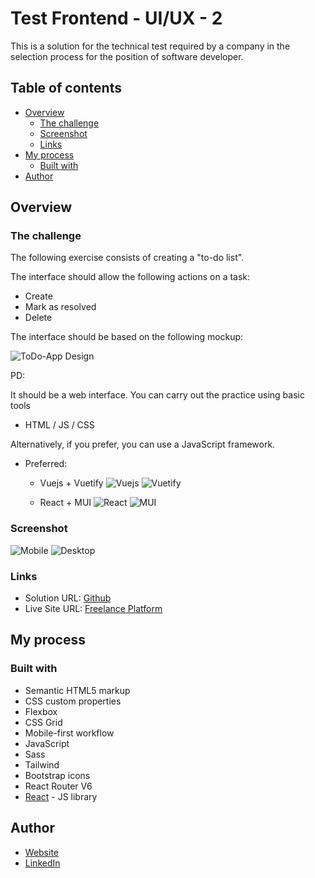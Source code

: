 # Test Frontend - UI/UX - 2

This is a solution for the technical test required by a company in the selection process for the position of software developer.

## Table of contents

- [Overview](#overview)
  - [The challenge](#the-challenge)
  - [Screenshot](#screenshot)
  - [Links](#links)
- [My process](#my-process)
  - [Built with](#built-with)
- [Author](#author)

## Overview

### The challenge

The following exercise consists of creating a "to-do list".

The interface should allow the following actions on a task:

- Create
- Mark as resolved
- Delete

The interface should be based on the following mockup:

![ToDo-App Design](https://dribbble.com/shots/14100356-ToDo-App-UI)

PD:

It should be a web interface.
You can carry out the practice using basic tools
- HTML / JS / CSS

Alternatively, if you prefer, you can use a JavaScript framework.
- Preferred:
    - Vuejs + Vuetify
    ![Vuejs](https://vuejs.org/)
    ![Vuetify](https://vuetifyjs.com/en/)

    - React + MUI
    ![React](https://reactjs.org/)
    ![MUI](https://mui.com/)


### Screenshot

![Mobile]()
![Desktop]()

### Links

- Solution URL: [Github](https://github.com/SFCC5555/test-frontend-ui-ux-2)
- Live Site URL: [Freelance Platform]()

## My process

### Built with

- Semantic HTML5 markup
- CSS custom properties
- Flexbox
- CSS Grid
- Mobile-first workflow
- JavaScript
- Sass
- Tailwind
- Bootstrap icons
- React Router V6
- [React](https://reactjs.org/) - JS library

## Author

- [Website](https://sfcc5555.netlify.app/)
- [LinkedIn ](https://www.linkedin.com/in/fernando-carrasco-dev/)
